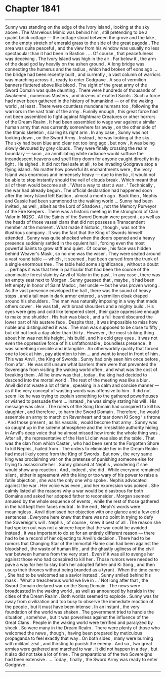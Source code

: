 
# Chapter 1841


---

Sunny was standing on the edge of the Ivory Island , looking at the sky above . The Marvelous Mimic was behind him , still pretending to be a quaint brick cottage — the cottage stood between the grove and the lake , on the empty stretch of emerald grass to the side of the great pagoda .
The area was quite peaceful , and the view from his window was usually no less spectacular than it had been in Bastion .
… Of course , that peacefulness was deceiving .
The Ivory Island was high in the air . Far below it , the arm of the dead god lay heavily on the ashen ground . A long bridge was connecting the humerus and the radius , which had broken off eons ago ... the bridge had been recently built , and currently , a vast column of warriors was marching across it , ready to enter Godgrave . A sea of vermilion banners fluttered above like blood .
The sight of the great army of the Sword Domain was quite daunting .
There were hundreds of thousands of Awakened , numerous Masters , and dozens of exalted Saints . Such a force had never been gathered in the history of humankind — or of the waking world , at least . There were countless mundane humans too , following the warriors in the vast train of the army .
Funnily enough , this great force had not been assembled to fight against Nightmare Creatures or other horrors of the Dream Realm . It had been assembled to wage war against a similar human army that was currently somewhere far away , on the other side of the titanic skeleton , scaling its right arm .
In any case , Sunny was not looking down , on the Sword Army . Instead , he was looking at the sky .
The sky had been blue and clear not too long ago , but now , it was being slowly devoured by grey clouds . They were finally crossing the realm boundary — soon , an annihilating white radiance would suffuse the incandescent heavens and spell fiery doom for anyone caught directly in its light .
He sighed .
It did not feel safe at all , to be invading Godgrave atop a flying island . No matter how powerful its enchantments were , the Ivory Island was enormous and immensely heavy — due to inertia , it would not be able to stop instantly should the veil of clouds break . Which meant that all of them would become ash .
'What a way to start a war . '
Technically , the war had already begun . The official declaration had happened soon after the Ivory Island left Bastion , almost a month ago . Back then , Nephis and Cassie had been summoned to the waking world ... Sunny had been invited , as well , albeit as the Lord of Shadows , not the Memory Purveyor of the Fire Keepers .
There was a historic meeting in the stronghold of Clan Valor in NQSC . All the Saints of the Sword Domain were present , as well as the heads of those vassal clans that did not possess a Transcendent member at the moment .
What made it historic , though , was not the illustrious company . It was the fact that the King of Swords himself attended .
Sunny was quite shocked when the doors opened and a heavy presence suddenly settled in the opulent hall , forcing even the most powerful Saints to grow stiff and quiet . Of course , his face was hidden behind Weaver's Mask , so no one was the wiser .
They were seated around a vast round table — which , it seemed , had been carved from the trunk of a single enormous tree . The table held some significance , without a doubt ... perhaps it was that tree in particular that had been the source of the abominable forest slain by Anvil of Valor in the past .
In any case , there was an empty seat next to Morgan . Sunny guessed that , maybe , it had been left empty in honor of Saint Madoc , her uncle — but he was proven wrong .
As the vast presence enveloped the hall , there was the sound of heavy steps , and a tall man in dark armor entered , a vermilion cloak draped around his shoulders .
The man was naturally imposing in a way that made others cower . He was tall , with broad shoulders and a mighty build . His eyes were grey and cold like tempered steel , their gaze oppressive enough to make one shudder . His hair was black , and a full beard obscured the lower part of his austere face .
Despite that , it was impossible to miss how noble and distinguished it was .
The man was supposed to be close to fifty , but did not look a day older than thirty .
However , the most striking thing about him was not his height , his build , and his cold grey eyes . It was not even the oppressive force of his unfathomable , boundless presence .
It was something invisible and intangible . An otherworldly quality that forced one to look at him , pay attention to him ... and want to kneel in front of him .
This was Anvil , the King of Swords .
Sunny had only seen him once before , from afar . He was still unsure what barriers there were that prevented the Sovereigns from visiting the waking world often , and what was the cost of breaking them . All he knew was that , today , the king had decided to descend into the mortal world .
The rest of the meeting was like a blur .
Anvil did not waste a lot of time , speaking in a calm and concise manner — as if the very concept of wasting words was offensive to him . It did not seem like he was trying to explain something to the gathered powerhouses or wished to persuade them ... instead , he was simply stating his will .
His message was clear . The rulers of the Song Domain had conspired to kill his daughter , and therefore , to harm the Sword Domain . Therefore , he would assemble an army to march on Ravenheart and tear down Ki Song ‘ s throne .
And those present , as his vassals , would become that army .
Sunny was so caught up in the solemn atmosphere and the irresistible authority hiding in Anvil's deep voice that he almost missed how ironic the whole thing was .
After all , the representative of the Han Li clan was also at the table . That was the clan from which Caster , who had been sent to the Forgotten Shore to kill Nephis , hailed from . The orders to eliminate her in the Dream Realm had most likely come from the King of Swords .
But now , the very same king was proclaiming war on the pretense of punishing someone else for trying to assassinate her .
Sunny glanced at Nephis , wondering if she would show any reaction .
And , indeed , she did .
While everyone remained silent , either in agreement with the king or too wary of his power to raise a futile objection , she was the only one who spoke .
Nephis advocated against the war .
Her voice was even , and her expression was poised . She calmly listed all the reasons why a war would be disastrous for both Domains and asked her adopted father to reconsider .
Morgan seemed amused by the whole sequence of events , while the rest of those gathered in the hall kept their faces neutral .
In the end , Neph's words were meaningless . Anvil dismissed her objection with one glance and a few cold sentences .
Everyone here knew that there was no point in trying to defy the Sovereign's will . Nephis , of course , knew it best of all .
The reason she had spoken out was not a sincere hope that the war could be avoided . Instead , it was important to do so for an entirely different reason — there had to be a record of her objecting to Anvil's decision .
There had to be rumors that Changing Star of the Immortal Flame clan had been against the bloodshed , the waste of human life , and the ghastly ugliness of the civil war between humans from the very start . Even if it was all to avenge her against those who had conspired to kill her .
Those rumors were needed to pave a way for her to slay both her adopted father and Ki Song , and then usurp their thrones without being branded as a tyrant . When the time came , She had to be welcomed as a savior instead .
Sunny smiled behind his mask .
'What a treacherous world we live in …’
Not long after that , the Sword Domain declared war on the Song Domain .
The news were broadcasted in the waking world , as well as announced by heralds in the cities of the Dream Realm .
Both worlds seemed to explode .
Sunny was far away from civilization and too busy to observe the immediate reaction of the people , but it must have been intense . In an instant , the very foundation of the world was shaken . The government tried to handle the situation , somehow , but it was powerless against the influence of the Great Clans .
People in the waking world were terrified and paralyzed by shock . So were many in the Dream Realm .
There were plenty of those who welcomed the news , though , having been prepared by meticulous propaganda to feel exactly that way . On both sides , many were burning with militant zeal , and thirsting to punish the enemy .
And so , two great armies were gathered and marched to war .
It did not happen in a day , but it also did not take a lot of time . The preparations of the two Sovereigns had been extensive .
… Today , finally , the Sword Army was ready to enter Godgrave .

---

